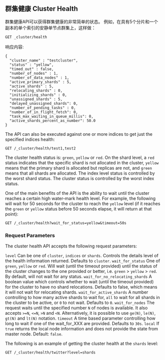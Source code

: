 ## 群集健康 Cluster Health

群集健康API可以获得群集健康的非常简单的状态。 例如，在具有5个分片和一个副本的单个索引的安静单节点群集上，这样做：
    
    
    GET _cluster/health

响应内容:
    
    
    {
      "cluster_name" : "testcluster",
      "status" : "yellow",
      "timed_out" : false,
      "number_of_nodes" : 1,
      "number_of_data_nodes" : 1,
      "active_primary_shards" : 5,
      "active_shards" : 5,
      "relocating_shards" : 0,
      "initializing_shards" : 0,
      "unassigned_shards" : 5,
      "delayed_unassigned_shards": 0,
      "number_of_pending_tasks" : 0,
      "number_of_in_flight_fetch": 0,
      "task_max_waiting_in_queue_millis": 0,
      "active_shards_percent_as_number": 50.0
    }

The API can also be executed against one or more indices to get just the specified indices health:
    
    
    GET /_cluster/health/test1,test2

The cluster health status is: `green`, `yellow` or `red`. On the shard level, a `red` status indicates that the specific shard is not allocated in the cluster, `yellow` means that the primary shard is allocated but replicas are not, and `green` means that all shards are allocated. The index level status is controlled by the worst shard status. The cluster status is controlled by the worst index status.

One of the main benefits of the API is the ability to wait until the cluster reaches a certain high water-mark health level. For example, the following will wait for 50 seconds for the cluster to reach the `yellow` level (if it reaches the `green` or `yellow` status before 50 seconds elapse, it will return at that point):
    
    
    GET /_cluster/health?wait_for_status=yellow&timeout=50s

### Request Parameters

The cluster health API accepts the following request parameters:

`level`
     Can be one of `cluster`, `indices` or `shards`. Controls the details level of the health information returned. Defaults to `cluster`. 
`wait_for_status`
     One of `green`, `yellow` or `red`. Will wait (until the timeout provided) until the status of the cluster changes to the one provided or better, i.e. `green` > `yellow` > `red`. By default, will not wait for any status. 
`wait_for_no_relocating_shards`
     A boolean value which controls whether to wait (until the timeout provided) for the cluster to have no shard relocations. Defaults to false, which means it will not wait for relocating shards. 
`wait_for_active_shards`
     A number controlling to how many active shards to wait for, `all` to wait for all shards in the cluster to be active, or `0` to not wait. Defaults to `0`. 
`wait_for_nodes`
     The request waits until the specified number `N` of nodes is available. It also accepts `>=N`, `<=N`, `>N` and `<N`. Alternatively, it is possible to use `ge(N)`, `le(N)`, `gt(N)` and `lt(N)` notation. 
`timeout`
     A time based parameter controlling how long to wait if one of the wait_for_XXX are provided. Defaults to `30s`. 
`local`
     If `true` returns the local node information and does not provide the state from master node. Default: `false`. 

The following is an example of getting the cluster health at the `shards` level:
    
    
    GET /_cluster/health/twitter?level=shards
